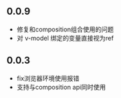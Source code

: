 <!--
 * @Author: chenzhongsheng
 * @Date: 2024-07-17 20:03:47
 * @Description: Coding something
-->

## 0.0.9

- 修复和composition组合使用的问题
- 对 v-model 绑定的变量直接视为ref

## 0.0.3

- fix浏览器环境使用报错
- 支持与composition api同时使用